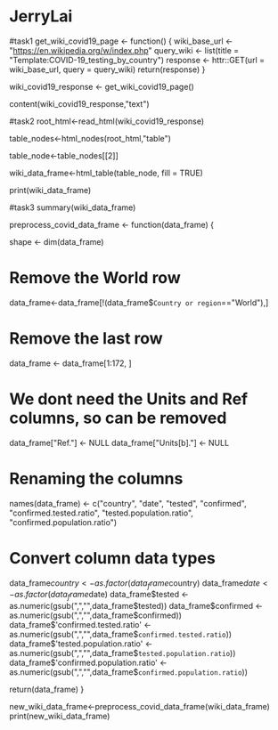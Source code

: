 # JerryLai
#task1
get_wiki_covid19_page <- function() {
  wiki_base_url <- "https://en.wikipedia.org/w/index.php"
  query_wiki <- list(title = "Template:COVID-19_testing_by_country")
  response <- httr::GET(url = wiki_base_url, query = query_wiki)
  return(response)
}

wiki_covid19_response <- get_wiki_covid19_page()

content(wiki_covid19_response,"text")

#task2
root_html<-read_html(wiki_covid19_response)

table_nodes<-html_nodes(root_html,"table")

table_node<-table_nodes[[2]]

wiki_data_frame<-html_table(table_node, fill = TRUE)

print(wiki_data_frame)

#task3
summary(wiki_data_frame)

preprocess_covid_data_frame <- function(data_frame) {
  
  shape <- dim(data_frame)
  
  # Remove the World row
  data_frame<-data_frame[!(data_frame$`Country or region`=="World"),]
  # Remove the last row
  data_frame <- data_frame[1:172, ]
  
  # We dont need the Units and Ref columns, so can be removed
  data_frame["Ref."] <- NULL
  data_frame["Units[b]."] <- NULL
  
  # Renaming the columns
  names(data_frame) <- c("country", "date", "tested", "confirmed", "confirmed.tested.ratio", "tested.population.ratio", "confirmed.population.ratio")
  
  # Convert column data types
  data_frame$country <- as.factor(data_frame$country)
  data_frame$date <- as.factor(data_frame$date)
  data_frame$tested <- as.numeric(gsub(",","",data_frame$tested))
  data_frame$confirmed <- as.numeric(gsub(",","",data_frame$confirmed))
  data_frame$'confirmed.tested.ratio' <- as.numeric(gsub(",","",data_frame$`confirmed.tested.ratio`))
  data_frame$'tested.population.ratio' <- as.numeric(gsub(",","",data_frame$`tested.population.ratio`))
  data_frame$'confirmed.population.ratio' <- as.numeric(gsub(",","",data_frame$`confirmed.population.ratio`))
  
  return(data_frame)
}

new_wiki_data_frame<-preprocess_covid_data_frame(wiki_data_frame)
print(new_wiki_data_frame)
